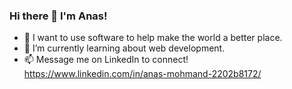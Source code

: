 ### Hi there 👋 I'm Anas!
- 🔭 I want to use software to help make the world a better place.
- 🌱 I’m currently learning about web development. 
- 📫 Message me on LinkedIn to connect! https://www.linkedin.com/in/anas-mohmand-2202b8172/

<!--
**paradimes/paradimes** is a ✨ _special_ ✨ repository because its `README.md` (this file) appears on your GitHub profile.

Here are some ideas to get you started:

- 🔭 I’m currently working on ...
- 🌱 I’m currently learning ...
- 👯 I’m looking to collaborate on ...
- 🤔 I’m looking for help with ...
- 💬 Ask me about ...
- 📫 How to reach me: ...
- 😄 Pronouns: ...
- ⚡ Fun fact: ...
-->
